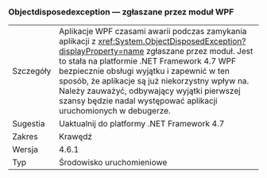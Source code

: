 ### <a name="objectdisposedexception-thrown-by-wpf-spellchecker"></a>Objectdisposedexception — zgłaszane przez moduł WPF

|   |   |
|---|---|
|Szczegóły|Aplikacje WPF czasami awarii podczas zamykania aplikacji z <xref:System.ObjectDisposedException?displayProperty=name> zgłaszane przez moduł. Jest to stała na platformie .NET Framework 4.7 WPF bezpiecznie obsługi wyjątku i zapewnić w ten sposób, że aplikacje są już niekorzystny wpływ na. Należy zauważyć, odbywający wyjątki pierwszej szansy będzie nadal występować aplikacji uruchomionych w debugerze.|
|Sugestia|Uaktualnij do platformy .NET Framework 4.7|
|Zakres|Krawędź|
|Wersja|4.6.1|
|Typ|Środowisko uruchomieniowe|

